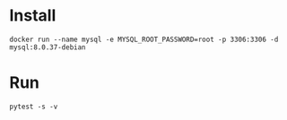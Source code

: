 # Install

```
docker run --name mysql -e MYSQL_ROOT_PASSWORD=root -p 3306:3306 -d mysql:8.0.37-debian
```

# Run

```
pytest -s -v
```